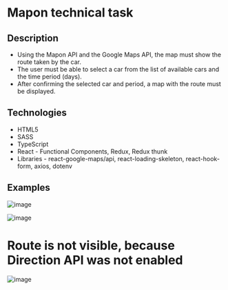 # Mapon technical task

## Description
* Using the Mapon API and the Google Maps API, the map must show the route taken
by the car.
* The user must be able to select a car from the list of available cars and the time
period (days).
* After confirming the selected car and period, a map with the route must be
displayed.


## Technologies
* HTML5 
* SASS
* TypeScript
* React - Functional Components, Redux, Redux thunk
* Libraries -  react-google-maps/api, react-loading-skeleton, react-hook-form, axios, dotenv

## Examples
![image](https://user-images.githubusercontent.com/12977611/197500025-c2abad62-4ec1-4af4-b5b6-4048324e68a1.png)


![image](https://user-images.githubusercontent.com/12977611/197500097-473c75b3-042e-4521-a7ab-e6f3bd738f6f.png)


# Route is not visible, because Direction API was not enabled
![image](https://user-images.githubusercontent.com/12977611/197500369-7a92c66c-4de5-4b9b-ba62-1a53627bbea0.png)
